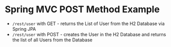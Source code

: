 # Spring MVC POST Method Example

- `/rest/user` with GET - returns the List of User from the H2 Database via Spring JPA
- `/rest/user` with POST - creates the User in the H2 Database and returns the list of all Users from the Database